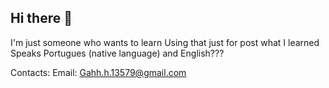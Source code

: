 ## Hi there 👋
I'm just someone who wants to learn
Using that just for post what I learned
Speaks Portugues (native language) and English???


Contacts:
Email: Gahh.h.13579@gmail.com

<!--
**Randomic-Random/Randomic-Random** is a ✨ _special_ ✨ repository because its `README.md` (this file) appears on your GitHub profile.

Here are some ideas to get you started:

- 🔭 I’m currently working on ...
- 🌱 I’m currently learning ...
- 👯 I’m looking to collaborate on ...
- 🤔 I’m looking for help with ...
- 💬 Ask me about ...
- 📫 How to reach me: ...
- 😄 Pronouns: ...
- ⚡ Fun fact: ...
-->
